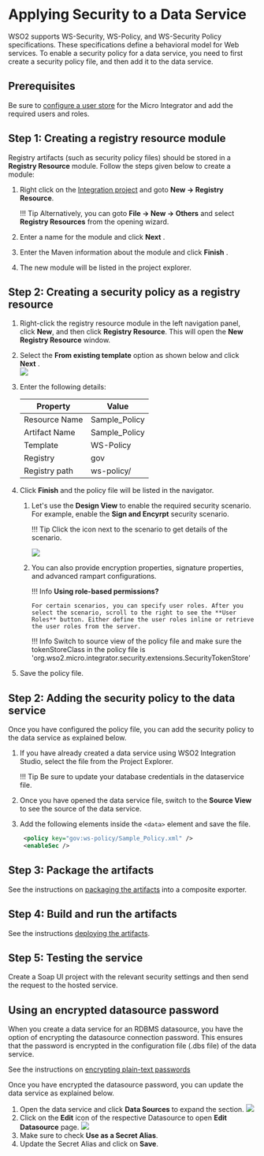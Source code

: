 # Applying Security to a Data Service

WSO2 supports WS-Security, WS-Policy, and WS-Security Policy
specifications. These specifications define a behavioral model for Web
services. To enable a security policy for a data service, you need to
first create a security policy file, and then add it to the data
service.

## Prerequisites

Be sure to [configure a user store](../../../../setup/user_stores/setting_up_a_userstore) for the Micro Integrator and add the required users and roles.

## Step 1: Creating a registry resource module

Registry artifacts (such as security policy files) should be stored in a
**Registry Resource** module. Follow the steps given below to create a
module:

1.  Right click on the [Integration project](../../create-integration-project) 
    and goto **New → Registry Resource**. 
    
    !!! Tip Alternatively, you can goto **File → New → Others** and 
    select **Registry Resources** from the opening wizard.

2.  Enter a name for the module and click **Next** .
3.  Enter the Maven information about the module and click **Finish** .
4.  The new module will be listed in the project explorer.

## Step 2: Creating a security policy as a registry resource

1.  Right-click the registry resource module in the left navigation
    panel, click **New**, and then click **Registry Resource**. This
    will open the **New Registry Resource** window.
2.  Select the **From existing template** option as shown below and
    click **Next** .  
    ![]({{base_path}}/assets/img/integrate/tutorials/data_services/119130577/119130583.png)
3.  Enter the following details:

    | Property      |    Value       |
    |---------------|----------------|
    | Resource Name | Sample_Policy  |
    | Artifact Name | Sample_Policy  |
    | Template      | WS-Policy      |
    | Registry      | gov            |
    | Registry path | ws-policy/     |

4.  Click **Finish** and the policy file will be listed in the
    navigator.
    1.  Let's use the **Design View** to enable the required security
        scenario. For example, enable the **Sign and Encyrpt** security
        scenario.

        !!! Tip
            Click the icon next to the scenario to get details of the scenario.
          
        ![]({{base_path}}/assets/img/integrate/tutorials/data_services/119130577/119130596.png)

    2.  You can also provide encryption properties, signature
        properties, and advanced rampart configurations.

        !!! Info
            **Using role-based permissions?**
        
            For certain scenarios, you can specify user roles. After you select the scenario, scroll to the right to see the **User Roles** button. Either define the user roles inline or retrieve the user roles from the server.
                
        !!! Info
            Switch to source view of the policy file and make sure the tokenStoreClass in the policy file is 'org.wso2.micro.integrator.security.extensions.SecurityTokenStore'
        
5.  Save the policy file.

## Step 2: Adding the security policy to the data service

Once you have configured the policy file, you can add the security
policy to the data service as explained below.

1.  If you have already created a data service using WSO2 Integration
    Studio, select the file from the Project Explorer.

    !!! Tip
        Be sure to update your database credentials in the dataservice file.
    
2.  Once you have opened the data service file, switch to the **Source View** to see 
the source of the data service.

3.  Add the following elements inside the `<data>` element and save the file.
    ```xml
     <policy key="gov:ws-policy/Sample_Policy.xml" />
     <enableSec />
    ```

## Step 3: Package the artifacts

See the instructions on [packaging the artifacts](../../../develop/packaging-artifacts) into a composite exporter.

## Step 4: Build and run the artifacts

See the instructions [deploying the artifacts](../../../develop/deploy-artifacts).

## Step 5: Testing the service

Create a Soap UI project with the relevant security settings and then send the request to the hosted service.

## Using an encrypted datasource password

When you create a data service for an RDBMS datasource, you have the
option of encrypting the datasource connection password. This ensures
that the password is encrypted in the configuration file (.dbs file) of
the data service.

See the instructions on [encrypting plain-text passwords](../../../setup/security/encrypting_plain_text)

Once you have encrypted the datasource password, you can update the data
service as explained below.

1.  Open the data service and click **Data Sources** to expand the section.
    ![]({{base_path}}/assets/img/integrate/tutorials/data_services/data_source_expanded.png)
2.  Click on the **Edit** icon of the respective Datasource to open 
    **Edit Datasource** page.
    ![]({{base_path}}/assets/img/integrate/tutorials/data_services/edit_datasource.png)
3.  Make sure to check **Use as a Secret Alias**.
4.  Update the Secret Alias and click on **Save**.
